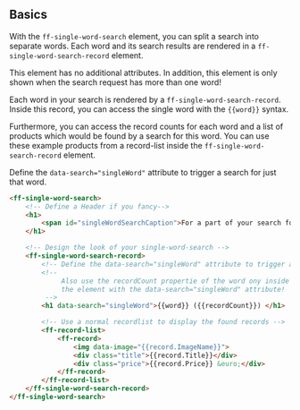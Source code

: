 ## Basics
With the `ff-single-word-search` element, you can split a search into separate words. Each word and its search results are rendered in a `ff-single-word-search-record` element.

This element has no additional attributes. In addition, this element is only shown when the search request has more than one word!

Each word in your search is rendered by a `ff-single-word-search-record`. Inside this record, you can access the single word with the `{{word}}` syntax.

Furthermore, you can access the record counts for each word and a list of products which would be found by a search for this word. You can use these example products from a record-list inside the `ff-single-word-search-record` element.

Define the `data-search="singleWord"` attribute to trigger a search for just that word.

```html
<ff-single-word-search>
    <!-- Define a Header if you fancy-->
    <h1>
        <span id="singleWordSearchCaption">For a part of your search following products could be found:</span>
    </h1>

    <!-- Design the look of your single-word-search -->
    <ff-single-word-search-record>
        <!-- Define the data-search="singleWord" attribute to trigger a search for just that word -->
        <!--
             Also use the recordCount propertie of the word ony inside
             the element with the data-search="singleWord" attribute!
         -->
        <h1 data-search="singleWord">{{word}} ({{recordCount}}) </h1>

        <!-- Use a normal recordlist to display the found records -->
        <ff-record-list>
            <ff-record>
                <img data-image="{{record.ImageName}}">
                <div class="title">{{record.Title}}</div>
                <div class="price">{{record.Price}} &euro;</div>
            </ff-record>
        </ff-record-list>
    </ff-single-word-search-record>
</ff-single-word-search>
```
